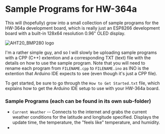 # Sample Programs for HW-364a
This will (hopefully) grow into a small collection of sample programs for the HW-364a development board, which is really just an ESP8266 development board with a built-in 128x64 resolution 0.96" OLED display.

![AHT20_BMP280 logo](https://github.com/jdshaffer/display_weather_on_HW-364a/blob/main/weather_display.jpg)

I'm a rather simple guy, and so I will slowly be uploading sample programs with a CPP (C++) extention and a corresponding TXT (text) file with the details on how to use the sample program. Note that you will need to rename each program from `FILENAME.cpp` to `FILENAME.ino` as INO is the extention that Arduino IDE expects to see (even though it's just a CPP file).

To get started, be sure to go through the `How to Get Started.txt` file, which explains how to get the Arduino IDE setup to use with your HW-364a board.

### Sample Programs (each can be found in its own sub-folder)
* `Current Weather` -- Connects to the internet and grabs the current weather conditions for the latitude and longitude specified. Displays the update time, the temperature, the "feels like" temperature, and humidity. 
* 
